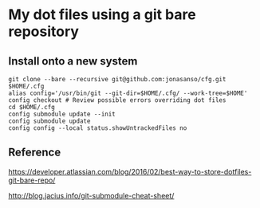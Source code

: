 # My dot files using a git bare repository

## Install onto a new system

```
git clone --bare --recursive git@github.com:jonasanso/cfg.git $HOME/.cfg 
alias config='/usr/bin/git --git-dir=$HOME/.cfg/ --work-tree=$HOME'
config checkout # Review possible errors overriding dot files
cd $HOME/.cfg
config submodule update --init
config submodule update
config config --local status.showUntrackedFiles no
```

## Reference

https://developer.atlassian.com/blog/2016/02/best-way-to-store-dotfiles-git-bare-repo/

http://blog.jacius.info/git-submodule-cheat-sheet/



